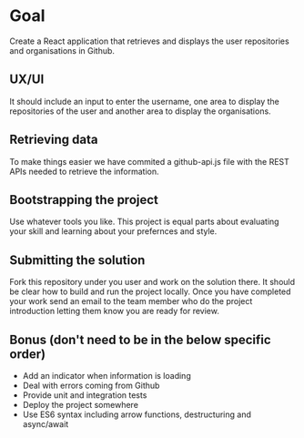 # Goal

Create a React application that retrieves and displays the user repositories and organisations in Github.

## UX/UI

It should include an input to enter the username, one area to display the repositories of the user and another
area to display the organisations.

## Retrieving data

To make things easier we have commited a github-api.js file with the REST APIs needed to retrieve the information.

## Bootstrapping the project

Use whatever tools you like. This project is equal parts about evaluating your skill and learning about your
prefernces and style.

## Submitting the solution

Fork this repository under you user and work on the solution there. It should be clear how to build and run the
project locally. Once you have completed your work send an email to the team member who do the project
introduction letting them know you are ready for review.

## Bonus (don't need to be in the below specific order)

* Add an indicator when information is loading
* Deal with errors coming from Github
* Provide unit and integration tests
* Deploy the project somewhere
* Use ES6 syntax including arrow functions, destructuring and async/await
